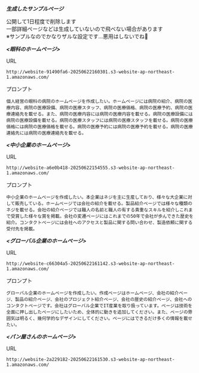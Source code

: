 ***生成したサンプルページ***  

公開して1日程度で削除します  
一部詳細ページなどは生成していないので飛べない場合があります  
※サンプルなのでかなりザルな設定です...悪用はしないでね🥺


***<眼科のホームページ>***  

URL
```
http://website-91490fa6-20250622160301.s3-website-ap-northeast-1.amazonaws.com/
```  
プロンプト
```
個人経営の眼科の病院のホームページを作成したい。ホームページには病院の紹介、病院の医療内容、病院の医療設備、病院の医療スタッフ、病院の医療価格、病院の医療予約、病院の医療連絡先を載せる。また、病院の医療内容には病院の医療内容を載せる。病院の医療設備には病院の医療設備を載せる。病院の医療スタッフには病院の医療スタッフを載せる。病院の医療価格には病院の医療価格を載せる。病院の医療予約には病院の医療予約を載せる。病院の医療連絡先には病院の医療連絡先を載せる。
```


***<中小企業のホームページ>***  

URL
```
http://website-a6e0b418-20250622154555.s3-website-ap-northeast-1.amazonaws.com/
```
プロンプト
```
中小企業のホームページを作成したい。本企業はネジを主に生産しており、様々な大企業に対して販売している。ホームページでは会社の紹介を載せる。製品紹介ページでは様々な種類のネジを載せる。会社の紹介ページでは職人の名前と職人の有する貴重なスキルを紹介しこれまで受賞した様々な賞を掲載。会社の変遷ページにはこれまでの50年で会社が歩んできた歴史を紹介。コンタクトページには会社へのアクセスと製品に関する問い合わせ、製造依頼に関する受付先を掲載。
```

***<グローバル企業のホームページ>***

URL
```
http://website-c66304a5-20250622161142.s3-website-ap-northeast-1.amazonaws.com/
```
プロンプト
```
グローバル企業のホームページを作成したい。作成ページはホームページ、会社の紹介ページ、製品の紹介ページ、会社のプロジェクト紹介ページ、会社の歴史の紹介ページ、会社へのコンタクトページです。会社はグローバル企業でIT産業を取り扱っています。ページは技術を全面に押し出したページにしたいため、全体的に動きを追加してください。また、ページの雰囲気は明るく、幾何学的なデザインにしてください。ページにはできるだけ多くの情報を載せたい。
```

***<パン屋さんのホームページ>***

URL
```
http://website-2a229182-20250622161530.s3-website-ap-northeast-1.amazonaws.com/
```






